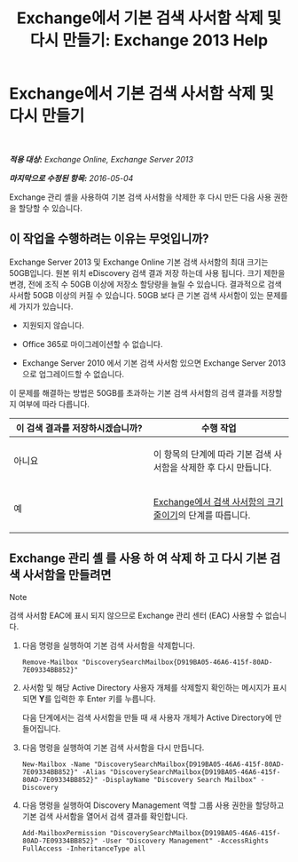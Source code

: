 ﻿---
title: 'Exchange에서 기본 검색 사서함 삭제 및 다시 만들기: Exchange 2013 Help'
TOCTitle: Exchange에서 기본 검색 사서함 삭제 및 다시 만들기
ms:assetid: 4bde0b00-bdf7-44b4-ba64-aa062bc10ca2
ms:mtpsurl: https://technet.microsoft.com/ko-kr/library/Dn750894(v=EXCHG.150)
ms:contentKeyID: 62371328
ms.date: 05/22/2018
mtps_version: v=EXCHG.150
ms.translationtype: MT
---

# Exchange에서 기본 검색 사서함 삭제 및 다시 만들기

 

_**적용 대상:** Exchange Online, Exchange Server 2013_

_**마지막으로 수정된 항목:** 2016-05-04_

Exchange 관리 셸을 사용하여 기본 검색 사서함을 삭제한 후 다시 만든 다음 사용 권한을 할당할 수 있습니다.

## 이 작업을 수행하려는 이유는 무엇입니까?

Exchange Server 2013 및 Exchange Online 기본 검색 사서함의 최대 크기는 50GB입니다. 원본 위치 eDiscovery 검색 결과 저장 하는데 사용 됩니다. 크기 제한을 변경, 전에 조직 수 50GB 이상에 저장소 할당량을 늘릴 수 있습니다. 결과적으로 검색 사서함 50GB 이상의 커질 수 있습니다. 50GB 보다 큰 기본 검색 사서함이 있는 문제를 세 가지가 있습니다.

  - 지원되지 않습니다.

  - Office 365로 마이그레이션할 수 없습니다.

  - Exchange Server 2010 에서 기본 검색 사서함 있으면 Exchange Server 2013 으로 업그레이드할 수 없습니다.

이 문제를 해결하는 방법은 50GB를 초과하는 기본 검색 사서함의 검색 결과를 저장할지 여부에 따라 다릅니다.


<table>
<colgroup>
<col style="width: 50%" />
<col style="width: 50%" />
</colgroup>
<thead>
<tr class="header">
<th>이 검색 결과를 저장하시겠습니까?</th>
<th>수행 작업</th>
</tr>
</thead>
<tbody>
<tr class="odd">
<td><p>아니요</p></td>
<td><p>이 항목의 단계에 따라 기본 검색 사서함을 삭제한 후 다시 만듭니다.</p></td>
</tr>
<tr class="even">
<td><p>예</p></td>
<td><p><a href="reduce-the-size-of-a-discovery-mailbox-in-exchange-exchange-2013-help.md">Exchange에서 검색 사서함의 크기 줄이기</a>의 단계를 따릅니다.</p></td>
</tr>
</tbody>
</table>


## Exchange 관리 셸 를 사용 하 여 삭제 하 고 다시 기본 검색 사서함을 만들려면


> [!NOTE]
> 검색 사서함 EAC에 표시 되지 않으므로 Exchange 관리 센터 (EAC) 사용할 수 없습니다.



1.  다음 명령을 실행하여 기본 검색 사서함을 삭제합니다.
    
        Remove-Mailbox "DiscoverySearchMailbox{D919BA05-46A6-415f-80AD-7E09334BB852}"

2.  사서함 및 해당 Active Directory 사용자 개체를 삭제할지 확인하는 메시지가 표시되면 **Y**를 입력한 후 Enter 키를 누릅니다.
    
    다음 단계에서는 검색 사서함을 만들 때 새 사용자 개체가 Active Directory에 만들어집니다.

3.  다음 명령을 실행하여 기본 검색 사서함을 다시 만듭니다.
    
        New-Mailbox -Name "DiscoverySearchMailbox{D919BA05-46A6-415f-80AD-7E09334BB852}" -Alias "DiscoverySearchMailbox{D919BA05-46A6-415f-80AD-7E09334BB852}" -DisplayName "Discovery Search Mailbox" -Discovery

4.  다음 명령을 실행하여 Discovery Management 역할 그룹 사용 권한을 할당하고 기본 검색 사서함을 열어서 검색 결과를 확인합니다.
    
        Add-MailboxPermission "DiscoverySearchMailbox{D919BA05-46A6-415f-80AD-7E09334BB852}" -User "Discovery Management" -AccessRights FullAccess -InheritanceType all

